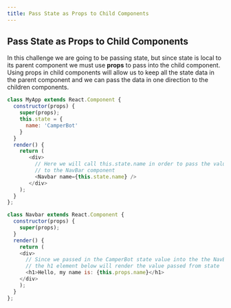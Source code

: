 ```yaml
---
title: Pass State as Props to Child Components
---
```

## Pass State as Props to Child Components

In this challenge we are going to be passing state, but since state is local to its parent component we must use <strong>props</strong> to pass into the child component. Using props in child components will allow us to keep all the state data in the parent component and we can pass the data in one direction to the children components.

```javascript
class MyApp extends React.Component {
  constructor(props) {
    super(props);
    this.state = {
      name: 'CamperBot'
    }
  }
  render() {
    return (
       <div>
         // Here we will call this.state.name in order to pass the value of CamperBot
         // to the NavBar component
         <Navbar name={this.state.name} />
       </div>
    );
  }
};

class Navbar extends React.Component {
  constructor(props) {
    super(props);
  }
  render() {
    return (
    <div>
      // Since we passed in the CamperBot state value into the the NavBar component above
      // the h1 element below will render the value passed from state
      <h1>Hello, my name is: {this.props.name}</h1>
    </div>
    );
  }
};
```

